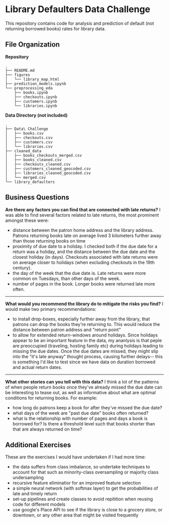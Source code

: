 # Library Defaulters Data Challenge

This repository contains code for analysis and prediction of default (not returning borrowed books) rates for library data. 

## File Organization

**Repository**

```
.
├── README.md
├── figures
│   └── library_map.html
├── prediction_models.ipynb
└── preprocessing_eda
    ├── books.ipynb
    ├── checkouts.ipynb
    ├── customers.ipynb
    └── libraries.ipynb
```

**Data Directory (not included)**

```
.
├── Data\ Challenge
│   ├── books.csv
│   ├── checkouts.csv
│   ├── customers.csv
│   └── libraries.csv
├── cleaned_data
│   ├── books_checkouts_merged.csv
│   ├── books_cleaned.csv
│   ├── checkouts_cleaned.csv
│   ├── customers_cleaned_geocoded.csv
│   ├── libraries_cleaned_geocoded.csv
│   └── merged.csv
└── library_defaulters
```

## Business Questions

**Are there any factors you can find that are connected with late returns?**
I was able to find several factors related to late returns, the most prominent amongst these were: 
- distance between the patron home address and the library address. Patrons returning books late on average lived 3 kilometers further away than those returning books on time
- proximity of due date to a holiday. I checked both if the due date for a return was a holiday, and the distance between the due date and the closest holiday (in days). Checkouts associated with late returns were on average closer to holidays (when excluding checkouts in the 19th century). 
- the day of the week that the due date is. Late returns were more common on Tuesdays, than other days of the week. 
- number of pages in the book. Longer books were returned late more often. 

---

**What would you recommend the library do to mitigate the risks you find?**
I would make two primary recommendations: 

- to install drop-boxes, especially further away from the library, that patrons can drop the books they're returning to. This would reduce the distance between patron address and "return point" 
- to allow for extended return-windows around holidays. Since holidays appear to be an important feature in the data, my ananlysis is that peple are preoccupied (traveling, hosting family etc) during holidays leading to missing the due dates. Once the due dates are missed, they might slip into the "it's late anyway" thought process, causing further delays-- this is something I'd like to test since we have data on duration borrowed and actual return dates.
---

**What other stories can you tell with this data?**
I think a lot of the patterns of when people return books once they've already missed the due date can be interesting to tease out, as well as informative about what are optimal conditions for returning books. For example: 
- how long do patrons keep a book for after they've missed the due date? 
- what days of the week are "past due date" books often returned? 
- what is the relationship with number of pages and days a book is borrowed for? Is there a threshold level such that books shorter than that are always returned on time? 


## Additional Exercises
These are the exercises I would have undertaken if I had more time: 
- the data suffers from class imbalance, so undertake techniques to account for that such as minority-class oversampling or majority class undersampling
- recursive feature eliminatior for an improved feature selection
- a simple neural network (with softmax layer) to get the probabilities of late and timely return 
- set-up pipelines and create classes to avoid repitition when reusing code for different models 
- use google's Place API to see if the library is close to a grocery store, or downtown, or any other area that might be visited frequently

